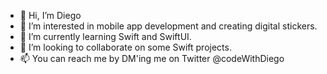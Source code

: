 - 👋 Hi, I’m Diego 
- 👀 I’m interested in mobile app development and creating digital stickers.
- 🌱 I’m currently learning Swift and SwiftUI.
- 💞️ I’m looking to collaborate on some Swift projects.
- 📫 You can reach me by DM'ing me on Twitter @codeWithDiego

<!---
codeWithDiego/codeWithDiego is a ✨ special ✨ repository because its `README.md` (this file) appears on your GitHub profile.
You can click the Preview link to take a look at your changes.
--->
